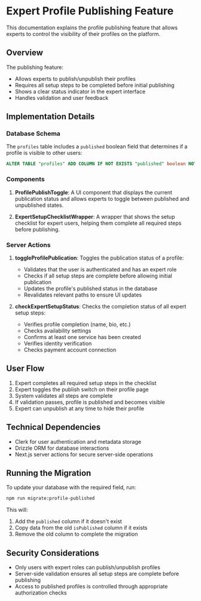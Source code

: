 # Expert Profile Publishing Feature

This documentation explains the profile publishing feature that allows experts to control the visibility of their profiles on the platform.

## Overview

The publishing feature:

- Allows experts to publish/unpublish their profiles
- Requires all setup steps to be completed before initial publishing
- Shows a clear status indicator in the expert interface
- Handles validation and user feedback

## Implementation Details

### Database Schema

The `profiles` table includes a `published` boolean field that determines if a profile is visible to other users:

```sql
ALTER TABLE "profiles" ADD COLUMN IF NOT EXISTS "published" boolean NOT NULL DEFAULT false;
```

### Components

1. **ProfilePublishToggle**: A UI component that displays the current publication status and allows experts to toggle between published and unpublished states.

2. **ExpertSetupChecklistWrapper**: A wrapper that shows the setup checklist for expert users, helping them complete all required steps before publishing.

### Server Actions

1. **toggleProfilePublication**: Toggles the publication status of a profile:
   - Validates that the user is authenticated and has an expert role
   - Checks if all setup steps are complete before allowing initial publication
   - Updates the profile's published status in the database
   - Revalidates relevant paths to ensure UI updates

2. **checkExpertSetupStatus**: Checks the completion status of all expert setup steps:
   - Verifies profile completion (name, bio, etc.)
   - Checks availability settings
   - Confirms at least one service has been created
   - Verifies identity verification
   - Checks payment account connection

## User Flow

1. Expert completes all required setup steps in the checklist
2. Expert toggles the publish switch on their profile page
3. System validates all steps are complete
4. If validation passes, profile is published and becomes visible
5. Expert can unpublish at any time to hide their profile

## Technical Dependencies

- Clerk for user authentication and metadata storage
- Drizzle ORM for database interactions
- Next.js server actions for secure server-side operations

## Running the Migration

To update your database with the required field, run:

```bash
npm run migrate:profile-published
```

This will:

1. Add the `published` column if it doesn't exist
2. Copy data from the old `isPublished` column if it exists
3. Remove the old column to complete the migration

## Security Considerations

- Only users with expert roles can publish/unpublish profiles
- Server-side validation ensures all setup steps are complete before publishing
- Access to published profiles is controlled through appropriate authorization checks
